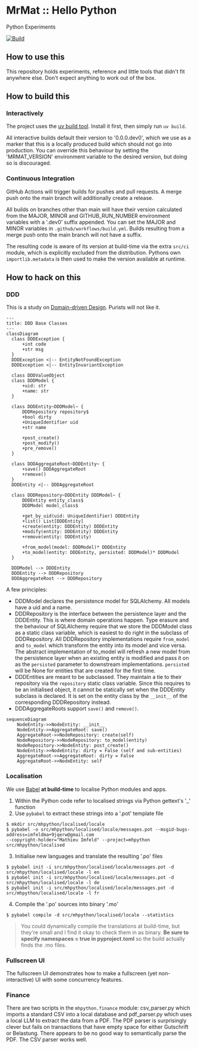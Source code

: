 # MrMat :: Hello Python

Python Experiments

[![Build](https://github.com/MrMatAP/mrmat-hello-python/actions/workflows/build.yml/badge.svg)](https://github.com/MrMatAP/mrmat-hello-python/actions/workflows/build.yml)

## How to use this

This repository holds experiments, reference and little tools that didn't fit anywhere else. Don't expect anything to 
work out of the box.

## How to build this

### Interactively

The project uses the [uv build tool](https://docs.astral.sh/uv/). Install it first, then simply run `uv build`.

All interactive builds default their version to '0.0.0.dev0', which we use as a marker that this is a locally produced
build which should not go into production. You can override this behaviour by setting the 'MRMAT_VERSION' environment 
variable to the desired version, but doing so is discouraged.

### Continuous Integration

GitHub Actions will trigger builds for pushes and pull requests. A merge push onto the main branch will additionally
create a release.

All builds on branches other than main will have their version calculated from the MAJOR, MINOR and GITHUB_RUN_NUMBER 
environment variables with a '.dev0' suffix appended. You can set the MAJOR and MINOR variables in 
`.github/workflows/build.yml`. Builds resulting from a merge push onto the main branch will not have a suffix.

The resulting code is aware of its version at build-time via the extra `src/ci` module, which is explicitly excluded from
the distribution. Pythons own `importlib.metadata` is then used to make the version available at runtime.

## How to hack on this

### DDD

This is a study on [Domain-driven Design](https://en.wikipedia.org/wiki/Domain-driven_design). Purists will not like it.

```mermaid
---
title: DDD Base Classes
---
classDiagram
  class DDDException {
      +int code
      +str msg
  }
  DDDException <|-- EntityNotFoundException
  DDDException <|-- EntityInvariantException
  
  class DDDValueObject
  class DDDModel {
      +uid: str
      +name: str
  }
  
  class DDDEntity~DDDModel~ {
      DDDRepository repository$
      +bool dirty
      +UniqueIdentifier uid
      +str name

      +post_create()
      +post_modify()
      +pre_remove()
  }
  
  class DDDAggregateRoot~DDDEntity~ {
      +save() DDDAggregateRoot
      +remove()
  }
  DDDEntity <|-- DDDAggregateRoot
  
  class DDDRepository~DDDEntity DDDModel~ {
      DDDEntity entity_class$
      DDDModel model_class$
      
      +get_by_uid(uid: UniqueIdentifier) DDDEntity
      +list() List[DDDEntity]
      +create(entity: DDDEntity) DDDEntity
      +modify(entity: DDDEntity) DDDEntity
      +remove(entity: DDDEntity)
      
      +from_model(model: DDDModel)* DDDEntity
      +to_model(entity: DDDEntity, persisted: DDDModel)* DDDModel
  }
  
  DDDModel --> DDDEntity
  DDDEntity --> DDDRepository
  DDDAggregateRoot --> DDDRepository
```

A few principles:

* DDDModel declares the persistence model for SQLAlchemy. All models have a uid and a name.
* DDDRepository is the interface between the persistence layer and the DDDEntity. This is where domain operations happen. Type erasure and the behaviour of SQLAlchemy require that we store the DDDModel class as a static class variable, which is easiest to do right in the subclass of DDDRepository. All DDDRepository implementations require `from_model` and `to_model` which transform the entity into its model and vice versa. The abstract implementation of to_model will refresh a new model from the persistence layer when an existing entity is modified and pass it on as the `persisted` parameter to downstream implementations. `persisted` will be None for entities that are created for the first time.
* DDDEntities are meant to be subclassed. They maintain a tie to their repository via the `repository` static class variable. Since this requires to be an initialised object, it cannot be statically set when the DDDEntity subclass is declared. It is set on the entity class by the `__init__` of the corresponding DDDRepository instead.
* DDDAggregateRoots support `save()` and `remove()`.

```mermaid
sequenceDiagram
    NodeEntity->>NodeEntity: __init__
    NodeEntity->>AggregateRoot: save()
    AggregateRoot->>NodeRepository: create(self)
    NodeRepository->>NodeRepository: to_model(entity)
    NodeRepository->>NodeEntity: post_create()
    NodeEntity->>NodeEntity: dirty = False (self and sub-entities)
    AggregateRoot->>AggregateRoot: dirty = False
    AggregateRoot->>NodeEntity: self
```

### Localisation

We use [Babel](https://babel.pocoo.org/en/latest/index.html) **at build-time** to localise Python modules and apps.

1. Within the Python code refer to localised strings via Python gettext's '_' function
2. Use `pybabel` to extract these strings into a '.pot' template file

```shell
$ mkdir src/mhpython/localised/locale
$ pybabel -o src/mhpython/localised/locale/messages.pot --msgid-bugs-address=imfeldma+9jqerw@gmail.com 
--copyright-holder="Mathieu Imfeld" --project=mhpython src/mhpython/localised
```

3. Initialise new languages and translate the resulting '.po' files

```shell
$ pybabel init -i src/mhpython/localised/locale/messages.pot -d src/mhpython/localised/locale -l en
$ pybabel init -i src/mhpython/localised/locale/messages.pot -d src/mhpython/localised/locale -l de
$ pybabel init -i src/mhpython/localised/locale/messages.pot -d src/mhpython/localised/locale -l fr
```

4. Compile the '.po' sources into binary '.mo'

```shell
$ pybabel compile -d src/mhpython/localised/locale --statistics
```

>You could dynamically compile the translations at build-time, but they're small and I find it okay to check them in as 
> binary. **Be sure to specify namespaces = true in pyproject.toml** so the build actually finds the .mo files.

### Fullscreen UI

The fullscreen UI demonstrates how to make a fullscreen (yet non-interactive) UI with some concurrency features.

### Finance

There are two scripts in the `mhpython.finance` module: csv_parser.py which imports a standard CSV into a local database
and pdf_parser.py which uses a local LLM to extract the data from a PDF. The PDF parser is surprisingly clever but fails
on transactions that have empty space for either Gutschrift or Belastung. There appears to be no good way to semantically
parse the PDF. The CSV parser works well.
